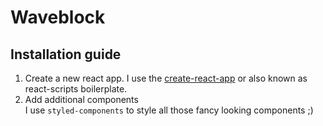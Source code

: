 Waveblock
=========

Installation guide
------------------

1. Create a new react app. I use the [create-react-app](https://github.com/facebookincubator/create-react-app) or also known as react-scripts boilerplate.
2. Add additional components  
   I use `styled-components` to style all those fancy looking components ;)
